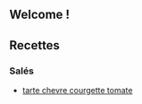 ## Welcome ! 

## Recettes 

### Salés 

* [tarte chevre courgette tomate](sale/tarte-chevre-courgette-tomate.html)
